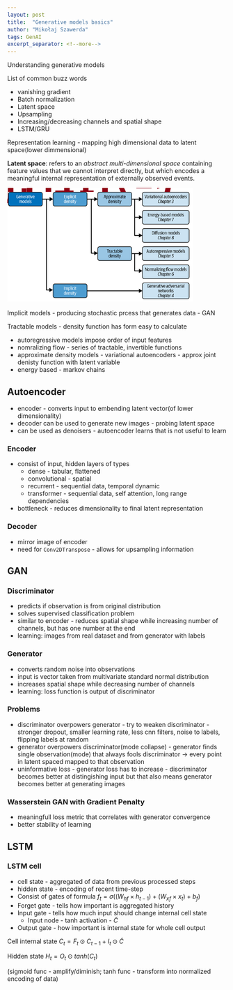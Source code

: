 ```yaml
---
layout: post
title:  "Generative models basics"
author: "Mikołaj Szawerda"
tags: GenAI
excerpt_separator: <!--more-->
---
```


Understanding generative models

<!--more-->

List of common buzz words

-  vanishing gradient
-  Batch normalization
-  Latent space
-  Upsampling
-  Increasing/decreasing channels and spatial shape
-  LSTM/GRU

Representation learning  - mapping high dimensional data to latent space(lower dimmensional)

**Latent space**: refers to an *abstract multi-dimensional space* containing feature values that we cannot interpret directly, but which encodes a meaningful internal representation of externally observed events.

![](../assets/clas.png)

Implicit models - producing stochastic prcess that generates data - GAN

Tractable models - density function has form easy to calculate

- autoregressive models impose order of input features
- nomralizing flow - series of tractable, invertible functions
- approximate density models - variational autoencoders - approx joint denisty function with latent variable
- energy based - markov chains

## Autoencoder

- encoder - converts input to embending latent vector(of lower dimensionality)
- decoder can be used to generate new images - probing latent space
- can be used as denoisers - autoencoder learns that is not useful to learn

### Encoder

- consist of input, hidden layers of types
    - dense - tabular, flattened
    - convolutional - spatial
    - recurrent - sequential data, temporal dynamic
    - transformer - sequential data, self attention, long range dependencies
- bottleneck - reduces dimensionality to final latent representation

### Decoder

- mirror image of encoder
- need for `Conv2DTranspose` - allows for upsampling information

## GAN

### Discriminator

- predicts if observation is from original distribution
- solves supervised classification problem
- similar to encoder - reduces spatial shape while increasing number of channels, but has one number at the end
- learning: images from real dataset and from generator with labels

### Generator

- converts random noise into observations
- input is vector taken from multivariate standard normal distribution
- increases spatial shape while decreasing number of channels
- learning: loss function is output of discriminator

### Problems

- discriminator overpowers generator - try to weaken discriminator - stronger dropout, smaller learning rate, less cnn filters, noise to labels, flipping labels at random
- generator overpowers discriminator(mode collapse) - generator finds single observation(mode) that always fools discriminator → every point in latent spaced mapped to that observation
- uninformative loss - generator loss has to increase - discriminator becomes better at distingishing input but that also means generator becomes better at generating images

### Wasserstein GAN with Gradient Penalty

- meaningfull loss metric that correlates with generator convergence
- better stability of learning

## LSTM

### LSTM cell

- cell state - aggregated of data from previous processed steps
- hidden state - encoding of recent time-step
- Consist of gates of formula $f_t=\sigma((W_{hf} \times h_{t-1})+(W_{xf} \times x_t)+b_f)$
- Forget gate - tells how important is aggregated history
- Input gate - tells how much input should change internal cell state
    - Input node - tanh activation - $\tilde{C}$
- Output gate - how important is internal state for whole cell output

Cell internal state $C_t=F_t \odot C_{t-1}+ I_t \odot \tilde{C}$

Hidden state $H_t = O_t \odot tanh(C_t)$


(sigmoid func - amplify/diminish; tanh func - transform into normalized encoding of data)

